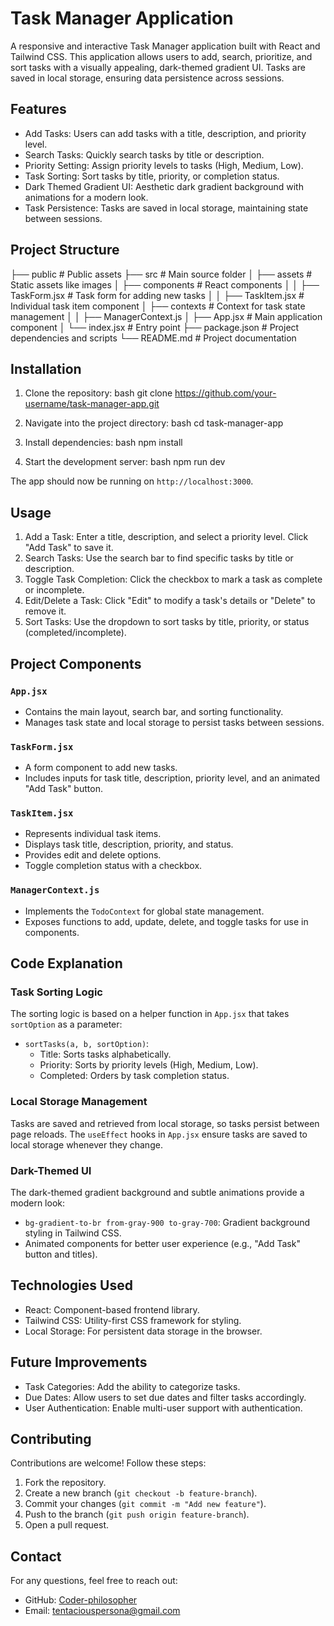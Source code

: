 
# Task Manager Application

A responsive and interactive Task Manager application built with React and Tailwind CSS. This application allows users to add, search, prioritize, and sort tasks with a visually appealing, dark-themed gradient UI. Tasks are saved in local storage, ensuring data persistence across sessions.

## Features

- Add Tasks: Users can add tasks with a title, description, and priority level.
- Search Tasks: Quickly search tasks by title or description.
- Priority Setting: Assign priority levels to tasks (High, Medium, Low).
- Task Sorting: Sort tasks by title, priority, or completion status.
- Dark Themed Gradient UI: Aesthetic dark gradient background with animations for a modern look.
- Task Persistence: Tasks are saved in local storage, maintaining state between sessions.

## Project Structure



├── public                 # Public assets
├── src                    # Main source folder
│   ├── assets             # Static assets like images
│   ├── components         # React components
│   │   ├── TaskForm.jsx   # Task form for adding new tasks
│   │   ├── TaskItem.jsx   # Individual task item component
│   ├── contexts           # Context for task state management
│   │   ├── ManagerContext.js
│   ├── App.jsx            # Main application component
│   └── index.jsx          # Entry point
├── package.json           # Project dependencies and scripts
└── README.md              # Project documentation


## Installation

1. Clone the repository:
   bash
   git clone https://github.com/your-username/task-manager-app.git
   
2. Navigate into the project directory:
   bash
   cd task-manager-app
   
3. Install dependencies:
   bash
   npm install
   
4. Start the development server:
   bash
   npm run dev
   

The app should now be running on `http://localhost:3000`.

## Usage

1. Add a Task: Enter a title, description, and select a priority level. Click "Add Task" to save it.
2. Search Tasks: Use the search bar to find specific tasks by title or description.
3. Toggle Task Completion: Click the checkbox to mark a task as complete or incomplete.
4. Edit/Delete a Task: Click "Edit" to modify a task's details or "Delete" to remove it.
5. Sort Tasks: Use the dropdown to sort tasks by title, priority, or status (completed/incomplete).

## Project Components

### `App.jsx`

- Contains the main layout, search bar, and sorting functionality.
- Manages task state and local storage to persist tasks between sessions.

### `TaskForm.jsx`

- A form component to add new tasks.
- Includes inputs for task title, description, priority level, and an animated "Add Task" button.

### `TaskItem.jsx`

- Represents individual task items.
- Displays task title, description, priority, and status.
- Provides edit and delete options.
- Toggle completion status with a checkbox.

### `ManagerContext.js`

- Implements the `TodoContext` for global state management.
- Exposes functions to add, update, delete, and toggle tasks for use in components.

## Code Explanation

### Task Sorting Logic

The sorting logic is based on a helper function in `App.jsx` that takes `sortOption` as a parameter:
- `sortTasks(a, b, sortOption)`:
  - Title: Sorts tasks alphabetically.
  - Priority: Sorts by priority levels (High, Medium, Low).
  - Completed: Orders by task completion status.

### Local Storage Management

Tasks are saved and retrieved from local storage, so tasks persist between page reloads. The `useEffect` hooks in `App.jsx` ensure tasks are saved to local storage whenever they change.

### Dark-Themed UI

The dark-themed gradient background and subtle animations provide a modern look:
- `bg-gradient-to-br from-gray-900 to-gray-700`: Gradient background styling in Tailwind CSS.
- Animated components for better user experience (e.g., "Add Task" button and titles).

## Technologies Used

- React: Component-based frontend library.
- Tailwind CSS: Utility-first CSS framework for styling.
- Local Storage: For persistent data storage in the browser.

## Future Improvements

- Task Categories: Add the ability to categorize tasks.
- Due Dates: Allow users to set due dates and filter tasks accordingly.
- User Authentication: Enable multi-user support with authentication.

## Contributing

Contributions are welcome! Follow these steps:

1. Fork the repository.
2. Create a new branch (`git checkout -b feature-branch`).
3. Commit your changes (`git commit -m "Add new feature"`).
4. Push to the branch (`git push origin feature-branch`).
5. Open a pull request.

## Contact

For any questions, feel free to reach out:

- GitHub: [Coder-philosopher](https://github.com/Coder-philosopher)
- Email: tentaciouspersona@gmail.com
